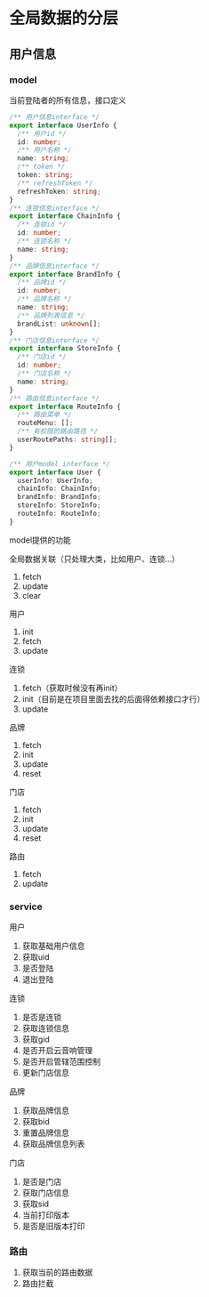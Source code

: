 # 全局数据的分层

## 用户信息

### model

当前登陆者的所有信息，接口定义

```typescript
/** 用户信息interface */
export interface UserInfo {
  /** 用户id */
  id: number;
  /** 用户名称 */
  name: string;
  /** token */
  token: string;
  /** refreshToken */
  refreshToken: string;
}
/** 连锁信息interface */
export interface ChainInfo {
  /** 连锁id */
  id: number;
  /** 连锁名称 */
  name: string;
}
/** 品牌信息interface */
export interface BrandInfo {
  /** 品牌id */
  id: number;
  /** 品牌名称 */
  name: string;
  /** 品牌列表信息 */
  brandList: unknown[];
}
/** 门店信息interface */
export interface StoreInfo {
  /** 门店id */
  id: number;
  /** 门店名称 */
  name: string;
}
/** 路由信息interface */
export interface RouteInfo {
  /** 路由菜单 */
  routeMenu: [];
  /** 有权限的路由路径 */
  userRoutePaths: string[];
}

/** 用户model interface */
export interface User {
  userInfo: UserInfo;
  chainInfo: ChainInfo;
  brandInfo: BrandInfo;
  storeInfo: StoreInfo;
  routeInfo: RouteInfo;
}
```

model提供的功能

全局数据关联（只处理大类，比如用户、连锁...）

1. fetch
2. update
3. clear

用户

1. init
2. fetch
3. update

连锁

1. fetch（获取时候没有再init）
2. init（目前是在项目里面去找的后面得依赖接口才行）
3. update

品牌

1. fetch
2. init
3. update
4. reset

门店

1. fetch
2. init
3. update
4. reset

路由

1. fetch
2. update

### service

用户

1. 获取基础用户信息
2. 获取uid
3. 是否登陆
4. 退出登陆

连锁

1. 是否是连锁
2. 获取连锁信息
3. 获取gid
4. 是否开启云音响管理
5. 是否开启管辖范围控制
6. 更新门店信息

品牌

1. 获取品牌信息
2. 获取bid
3. 重置品牌信息
4. 获取品牌信息列表

门店

1. 是否是门店
2. 获取门店信息
3. 获取sid
4. 当前打印版本
5. 是否是旧版本打印

### 路由

1. 获取当前的路由数据
2. 路由拦截
